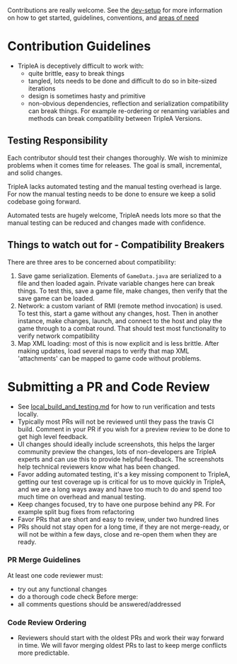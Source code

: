 Contributions are really welcome. See the [dev-setup](/docs/development/README.md)
for more information on how to get started, guidelines, conventions, and
[areas of need](/docs/development/areas-of-need.md)

# Contribution Guidelines

- TripleA is deceptively difficult to work with:
  - quite brittle, easy to break things
  - tangled, lots needs to be done and difficult to do so in bite-sized iterations
  - design is sometimes hasty and primitive
  - non-obvious dependencies, reflection and serialization compatibility can
  break things. For example re-ordering or renaming variables and methods
  can break compatibility between TripleA Versions.

## Testing Responsibility
Each contributor should test their changes thoroughly. We wish to minimize
problems when it comes time for releases. The goal is small, incremental,
and solid changes.

TripleA lacks automated testing and the manual testing overhead is large.
For now the manual testing needs to be done to ensure we keep a solid
codebase going forward.

Automated tests are hugely welcome, TripleA needs lots more so that the
manual testing can be reduced and changes made with confidence.

## Things to watch out for - Compatibility Breakers
There are three ares to be concerned about compatibility:
1. Save game serialization. Elements of `GameData.java` are serialized to a file
and then loaded again. Private variable changes here can break things. To test this,
save a game file, make changes, then verify that the save game can be loaded.
1. Network: a custom variant of RMI (remote method invocation) is used. To test
this, start a game without any changes, host. Then in another instance, make
changes, launch, and connect to the host and play the game through to a combat round.
That should test most functionality to verify network compatibility
1. Map XML loading: most of this is now explicit and is less brittle. After making updates,
load several maps to verify that map XML 'attachments' can be mapped to game code without
problems.

# Submitting a PR and Code Review
- See [local_build_and_testing.md](local_build_and_testing.md) for how to
run verification and tests locally.
- Typically most PRs will not be reviewed until they pass the travis CI build.
 Comment in your PR if you wish for a preview review to be done to get high level feedback.
- UI changes should ideally include screenshots, this helps the larger community preview
the changes, lots of non-developers are TripleA experts and can use this to provide helpful feedback.
The screenshots help technical reviewers know what has been changed.
- Favor adding automated testing, it's a key missing component to TripleA, getting our test
coverage up is critical for us to move quickly in TripleA, and we are a long ways away and have
too much to do and spend too much time on overhead and manual testing.
- Keep changes focused, try to have one purpose behind any PR. For example split bug fixes from refactoring
- Favor PRs that are short and easy to review, under two hundred lines
- PRs should not stay open for a long time, if they are not merge-ready, or will not be within a few
days, close and re-open them when they are ready.

### PR Merge Guidelines
At least one code reviewer must:
- try out any functional changes
- do a thorough code check
Before merge:
- all comments questions should be answered/addressed

### Code Review Ordering
- Reviewers should start with the oldest PRs and work their way forward in time.
 We will favor merging oldest PRs to last to keep merge conflicts more predictable.
